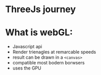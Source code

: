 # ThreeJs journey

# What is webGL:

- Javascript api
- Render trienagles at remarcable speeds
- result can be drawn in a `<canvas>`
- compatible most bodern borwsers
- uses the GPU
